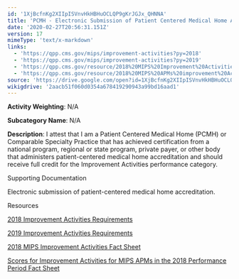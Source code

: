 ```yaml
---
id: '1XjBcfnKg2XIIpISVnvHkHBHuOCLQP9gKrJGJx_QHNNA'
title: 'PCMH - Electronic Submission of Patient Centered Medical Home Accreditation'
date: '2020-02-27T20:56:31.151Z'
version: 17
mimeType: 'text/x-markdown'
links:
  - 'https://qpp.cms.gov/mips/improvement-activities?py=2018'
  - 'https://qpp.cms.gov/mips/improvement-activities?py=2019'
  - 'https://qpp.cms.gov/resource/2018%20MIPS%20Improvement%20Activities%20Fact%20Sheet'
  - 'https://qpp.cms.gov/resource/2018%20MIPS%20APMs%20improvement%20Activities%20scores%20fact%20sheet'
source: 'https://drive.google.com/open?id=1XjBcfnKg2XIIpISVnvHkHBHuOCLQP9gKrJGJx_QHNNA'
wikigdrive: '2aacb51f060d0354a678419290943a99bd16aad1'
---
```

**Activity Weighting**: N/A

**Subcategory Name**: N/A

**Description**: I attest that I am a Patient Centered Medical Home (PCMH) or Comparable Specialty Practice that has achieved certification from a national program, regional or state program, private payer, or other body that administers patient-centered medical home accreditation and should receive full credit for the Improvement Activities performance category.

Supporting Documentation

Electronic submission of patient-centered medical home accreditation.

Resources

[2018 Improvement Activities Requirements](https://qpp.cms.gov/mips/improvement-activities?py=2018)

[2019 Improvement Activities Requirements](https://qpp.cms.gov/mips/improvement-activities?py=2019)

[2018 MIPS Improvement Activities Fact Sheet](https://qpp.cms.gov/resource/2018%20MIPS%20Improvement%20Activities%20Fact%20Sheet)

[Scores for Improvement Activities for MIPS APMs in the 2018 Performance Period Fact Sheet](https://qpp.cms.gov/resource/2018%20MIPS%20APMs%20improvement%20Activities%20scores%20fact%20sheet)
